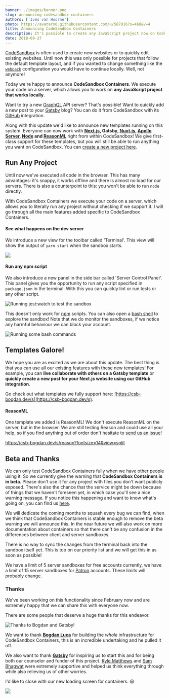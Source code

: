 ```yaml
---
banner: ./images/banner.png
slug: announcing-codesandbox-containers
authors: ['Ives van Hoorne']
photo: https://avatars0.githubusercontent.com/u/587016?s=460&v=4
title: Announcing CodeSandbox Containers
description: It's possible to create any JavaScript project now on CodeSandbox!
date: 2018-09-27
---
```


[CodeSandbox](https://csb-bogdan.dev) is often used to create new websites or to
quickly edit existing websites. Until now this was only possible for projects
that follow the default template layout, and if you wanted to change something
like the [`webpack`](https://github.com/webpack/webpack) configuration you would
have to continue locally. Well, not anymore!

Today we're happy to announce **CodeSandbox Containers**. We execute your code
on a server, which allows you to work on **any JavaScript project that works
locally**.

Want to try a new [GraphQL](https://graphql.org) API server? That's possible!
Want to quickly add a new post to your
[Gatsby](https://github.com/gatsbyjs/gatsby) blog? You can do it from
CodeSandbox with its [GitHub](https://github.com) integration.

Along with this update we'd like to announce new templates running on this
system. Everyone can now work with **[Next.js](https://github.com/zeit/next.js),
Gatsby, [Nuxt.js](https://github.com/nuxt/nuxt.js),
[Apollo Server](https://github.com/apollographql/apollo-server),
[Node](https://github.com/nodejs/node) and
[ReasonML](https://github.com/facebook/reason)** right from within CodeSandbox!
We give first-class support for these templates, but you will still be able to
run anything you want on CodeSandbox. You can
[create a new project here](https://csb-bogdan.dev/s).

## Run Any Project

Until now we've executed all code in the browser. This has many advantages: it's
snappy, it works offline and there is almost no load for our servers. There is
also a counterpoint to this: you won't be able to run `node` directly.

With CodeSandbox Containers we execute your code on a server, which allows you
to literally run any project without checking if we support it. I will go
through all the main features added specific to CodeSandbox Containers.

#### See what happens on the dev server

We introduce a new view for the toolbar called 'Terminal'. This view will show
the output of `yarn start` when the sandbox starts.

![](./images/0.png)

#### Run any npm script

We also introduce a new panel in the side bar called 'Server Control Panel'.
This panel gives you the opportunity to run any script specified in
`package.json` in the terminal. With this you can quickly lint or run tests or
any other script.

![Running jest:watch to test the sandbox](./images/1.gif)

This doesn't only work for [npm](https://npmjs.com) scripts. You can also open a
[bash shell](<https://en.wikipedia.org/wiki/Bash_(Unix_shell)>) to explore the
sandbox! Note that we do monitor the sandboxes, if we notice any harmful
behaviour we can block your account.

![Running some bash commands](./images/2.gif)

## Templates Galore!

We hope you are as excited as we are about this update. The best thing is that
you can use all our existing features with these new templates! For example, you
can **live collaborate with others on a Gatsby template** or **quickly create a
new post for your Next.js website using our GitHub integration**.

Go check out what templates we fully support here:
[https://csb-bogdan.dev/s](https://csb-bogdan.dev/s).

#### ReasonML

One template we added is ReasonML! We don't execute ReasonML on the server, but
in the browser. We are still testing Reason and could use all your help, so if
you find anything out of order don't hesitate to
[send us an issue](https://github.com/codesandbox/codesandbox-client/issues/new/choose)!

<!-- https://reason.csb-bogdan.dev -->

https://csb-bogdan.dev/s/reason?fontsize=14&view=split

## Beta and Thanks

We can only test CodeSandbox Containers fully when we have other people using
it. So we currently give the warning that **CodeSandbox Containers is in beta**.
Please don't use it for any project with files you don't want publicly exposed.
There's also the chance that the service might be down because of things that we
haven't foreseen yet, in which case you'll see a nice warning message. If you
notice this happening and want to know what's going on, you can find us
[here](https://spectrum.chat/codesandbox).

We will dedicate the coming months to squash every bug we can find, when we
think that CodeSandbox Containers is stable enough to remove the beta warning we
will announce this. In the near future we will also work on more documentation
about containers so that there can't be any confusion in the differences between
client and server sandboxes.

There is no way to sync the changes from the terminal back into the sandbox
itself yet. This is top on our priority list and we will get this in as soon as
possible!

We have a limit of 5 server sandboxes for free accounts currently, we have a
limit of 15 server sandboxes for [Patron](https://csb-bogdan.dev/patron)
accounts. These limits will probably change.

### Thanks

We've been working on this functionality since February now and are extremely
happy that we can share this with everyone now.

There are some people that deserve a huge thanks for this endeavor.

![Thanks to Bogdan and Gatsby!](./images/3.png)

We want to thank [**Bogdan Luca**](https://twitter.com/lucabogdan) for building
the _whole_ infrastructure for CodeSandbox Containers, this is an incredible
undertaking and he pulled it off.

We also want to thank [**Gatsby**](https://github.com/gatsbyjs/gatsby) for
inspiring us to start this and for being both our counselor and funder of this
project. [Kyle Matthews](https://twitter.com/kylemathews) and
[Sam Bhagwat](https://twitter.com/calcsam) were extremely supportive and helped
us think everything through while also relieving us of other worries.

I'd like to close with our new loading screen for containers. 😃

![](./images/4.gif)

